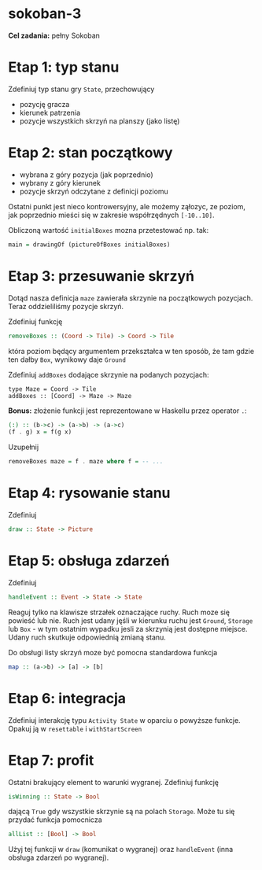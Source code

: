 # sokoban-3

**Cel zadania:** pełny Sokoban

# Etap 1: typ stanu

Zdefiniuj typ stanu gry `State`, przechowujący
* pozycję gracza
* kierunek patrzenia
* pozycje wszystkich skrzyń na planszy (jako listę)

# Etap 2: stan początkowy

* wybrana z góry pozycja (jak poprzednio)
* wybrany z góry kierunek
* pozycje skrzyń odczytane z definicji poziomu

Ostatni punkt jest nieco kontrowersyjny, ale możemy ząłozyc, ze poziom, jak poprzednio mieści się w zakresie współrzędnych `[-10..10]`.

Obliczoną wartość `initialBoxes` mozna przetestować np. tak:

```haskell
main = drawingOf (pictureOfBoxes initialBoxes)
```

# Etap 3: przesuwanie skrzyń

Dotąd nasza definicja `maze` zawierała skrzynie na początkowych pozycjach. Teraz oddzieliliśmy pozycje skrzyń.

Zdefiniuj funkcję

```haskell
removeBoxes :: (Coord -> Tile) -> Coord -> Tile
```

która poziom  będący argumentem przekształca w ten sposób, że tam gdzie ten dałby `Box`, wynikowy daje `Ground`

Zdefiniuj `addBoxes` dodające skrzynie na podanych pozycjach:

```
type Maze = Coord -> Tile
addBoxes :: [Coord] -> Maze -> Maze
```


**Bonus:** złożenie funkcji jest reprezentowane w Haskellu przez operator `.`:

```haskell
(:) :: (b->c) -> (a->b) -> (a->c)
(f . g) x = f(g x)
```

Uzupełnij

```haskell
removeBoxes maze = f . maze where f = -- ...
```

# Etap 4: rysowanie stanu

Zdefiniuj
```haskell
draw :: State -> Picture
```

# Etap 5: obsługa zdarzeń

Zdefiniuj
```haskell
handleEvent :: Event -> State -> State
```

Reaguj tylko na klawisze strzałek oznaczające ruchy. Ruch moze się powieść lub nie.
Ruch jest udany jęśli w kierunku ruchu jest `Ground`, `Storage` lub `Box` - w tym ostatnim wypadku jesli za skrzynią jest dostępne miejsce. Udany ruch skutkuje odpowiednią zmianą stanu.

Do obsługi listy skrzyń moze być pomocna standardowa funkcja

```haskell
map :: (a->b) -> [a] -> [b]
```

# Etap 6: integracja

Zdefiniuj interakcję typu `Activity State` w oparciu o powyższe funkcje. Opakuj ją w `resettable` i `withStartScreen`

# Etap 7: profit

Ostatni brakujący element to warunki wygranej. Zdefiniuj funkcję

```haskell
isWinning :: State -> Bool
```

dającą `True` gdy wszystkie skrzynie są na polach `Storage`. Może tu się przydać funkcja pomocnicza 
```haskell
allList :: [Bool] -> Bool
```
Użyj tej funkcji w `draw` (komunikat o wygranej) oraz `handleEvent` (inna obsługa zdarzeń po wygranej).
